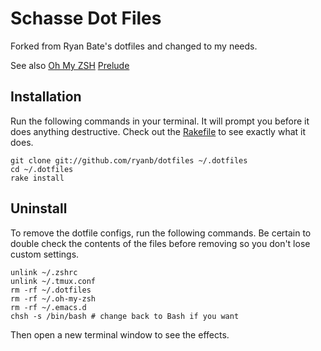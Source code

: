 # Schasse Dot Files

Forked from Ryan Bate's dotfiles and changed to my needs.

See also
[Oh My ZSH](https://github.com/robbyrussell/oh-my-zsh)
[Prelude](https://github.com/bbatsov/prelude)

## Installation

Run the following commands in your terminal. It will prompt you before it does anything destructive. Check out the [Rakefile](https://github.com/schasse/dotfiles/Rakefile) to see exactly what it does.

```terminal
git clone git://github.com/ryanb/dotfiles ~/.dotfiles
cd ~/.dotfiles
rake install
```

## Uninstall

To remove the dotfile configs, run the following commands. Be certain to double check the contents of the files before removing so you don't lose custom settings.

```
unlink ~/.zshrc
unlink ~/.tmux.conf
rm -rf ~/.dotfiles
rm -rf ~/.oh-my-zsh
rm -rf ~/.emacs.d
chsh -s /bin/bash # change back to Bash if you want
```

Then open a new terminal window to see the effects.

